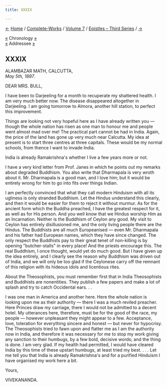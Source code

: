 ```yaml
---
title: XXXIX

---
```

<div>

[←](38_sharat_chandra.htm) [Home](../../../index.htm) /
[Complete-Works](../../complete_works.htm) / [Volume
7](../volume_7_contents.htm) / [Epistles – Third
Series](epistles_third_series_contents.htm) / [→](40_shuddhananda.htm)

  

[«](../../volume_6/epistles_second_series/123_mary.htm) Chronology
[»](../../volume_8/epistles_fourth_series/091_miss_noble.htm)  
[«](../../volume_9/letters_fifth_series/106_mrs_bull.htm) Addressee
[»](../../volume_9/letters_fifth_series/112_mrs_bull.htm)

## XXXIX

ALAMBAZAR MATH, CALCUTTA,  
*May 5th, 1897*.

DEAR MRS. BULL,

I have been to Darjeeling for a month to recuperate my shattered health.
I am very much better now. The disease disappeared altogether in
Darjeeling. I am going tomorrow to Almora, another hill station, to
perfect this improvement.

Things are looking not very hopeful here as I have already written you —
though the whole nation has risen as one man to honour me and people
went almost mad over me! The practical part cannot be had in India.
Again, the price of the land has gone up very much near Calcutta. My
idea at present is to start three centres at three capitals. These would
be my normal schools, from thence I want to invade India.

India is already Ramakrishna's whether I live a few years more or not.

I have a very kind letter from Prof. Janes in which he points out my
remarks about degraded Buddhism. You also write that Dharmapala is very
wroth about it. Mr. Dharmapala is a good man, and I love him; but it
would be entirely wrong for him to go into fits over things Indian.

I am perfectly convinced that what they call modern Hinduism with all
its ugliness is only stranded Buddhism. Let the Hindus understand this
clearly, and then it would be easier for them to reject it without
murmur. As for the ancient form which the Buddha preached, I have the
greatest respect for it, as well as for His person. And you well know
that we Hindus worship Him as an Incarnation. Neither is the Buddhism of
Ceylon any good. My visit to Ceylon has entirely disillusioned me, and
the only living people there are the Hindus. The Buddhists are all much
Europeanised — even Mr. Dharmapala and his father had European names,
which they have since changed. The only respect the Buddhists pay to
their great tenet of non-killing is by opening "butcher-stalls" in every
place! And the priests encourage this. The real Buddhism, I once
thought, would yet do much good. But I have given up the idea entirely,
and I clearly see the reason why Buddhism was driven out of India, and
we will only be too glad if the Ceylonese carry off the remnant of this
religion with its hideous idols and licentious rites.

About the Theosophists, you must remember first that in India
Theosophists and Buddhists are nonentities. They publish a few papers
and make a lot of splash and try to catch Occidental ears. . .

I was one man in America and another here. Here the whole nation is
looking upon me as their authority — there I was a much reviled
preacher. Here Princes draw my carriage, there I would not be admitted
to a decent hotel. My utterances here, therefore, must be for the good
of the race, my people — however unpleasant they might appear to a few.
Acceptance, love, toleration for everything sincere and honest — but
never for hypocrisy. The Theosophists tried to fawn upon and flatter me
as I am the authority now in India, and therefore it was necessary for
me to stop my work giving any sanction to their humbugs, by a few bold,
decisive words; and the thing is done. I am very glad. If my health had
permitted, I would have cleared India by this time of these upstart
humbugs, at least tried my best. . . . Let me tell you that India is
already Ramakrishna's and for a purified Hinduism I have organised my
work here a bit. 

Yours,

VIVEKANANDA.

</div>
